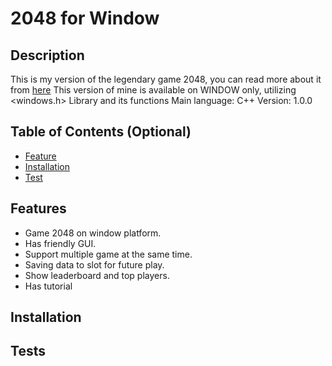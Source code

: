 # 2048 for Window

## Description
This is my version of the legendary game 2048, you can read more about it from [here](https://en.wikipedia.org/wiki/2048_(video_game))
This version of mine is available on WINDOW only, utilizing <windows.h> Library and its functions
Main language: C++
Version: 1.0.0

## Table of Contents (Optional)
- [Feature](#features)
- [Installation](#installation)
- [Test](#tests)


## Features

- Game 2048 on window platform.
- Has friendly GUI.
- Support multiple game at the same time.
- Saving data to slot for future play.
- Show leaderboard and top players.
- Has tutorial
  
## Installation



## Tests


